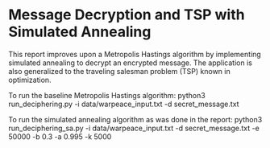 # Message Decryption and TSP with Simulated Annealing
This report improves upon a Metropolis Hastings algorithm by implementing simulated annealing to decrypt an encrypted message. The application is also generalized to the traveling salesman problem (TSP) known in optimization. 

To run the baseline Metropolis Hastings algorithm: python3 run_deciphering.py -i data/warpeace_input.txt -d secret_message.txt

To run the simulated annealing algorithm as was done in the report: python3 run_deciphering_sa.py -i data/warpeace_input.txt -d secret_message.txt -e 50000 -b 0.3 -a 0.995 -k 5000
